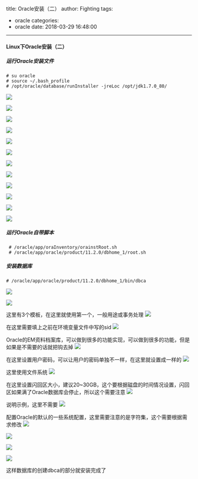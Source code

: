 title: Oracle安装（二）
author: Fighting
tags:
  - oracle
categories:
  - oracle
date: 2018-03-29 16:48:00
---
#### Linux下Oracle安装（二）

##### 运行Oracle安装文件
 ```shell
 # su oracle
 # source ~/.bash_profile
 # /opt/oracle/database/runInstaller -jreLoc /opt/jdk1.7.0_80/
 ```
 
  ![](http://zhouqi-blog.oss-cn-shenzhen.aliyuncs.com/img/oracle/5.png?imageView2/2/w/600/h/600/q/75|imageslim)
  
  ![](http://zhouqi-blog.oss-cn-shenzhen.aliyuncs.com/img/oracle/6.png?imageView2/2/w/600/h/600/q/75|imageslim)
  
  <!--more-->
  
  ![](http://zhouqi-blog.oss-cn-shenzhen.aliyuncs.com/img/oracle/7.png?imageView2/2/w/600/h/600/q/75|imageslim)
  
  ![](http://zhouqi-blog.oss-cn-shenzhen.aliyuncs.com/img/oracle/8.png?imageView2/2/w/600/h/600/q/75|imageslim)
  
  ![](http://zhouqi-blog.oss-cn-shenzhen.aliyuncs.com/img/oracle/9.png?imageView2/2/w/600/h/600/q/75|imageslim)
  
  ![](http://zhouqi-blog.oss-cn-shenzhen.aliyuncs.com/img/oracle/10.png?imageView2/2/w/600/h/600/q/75|imageslim)
  
  ![](http://zhouqi-blog.oss-cn-shenzhen.aliyuncs.com/img/oracle/11.png?imageView2/2/w/600/h/600/q/75|imageslim)
  
  ![](http://zhouqi-blog.oss-cn-shenzhen.aliyuncs.com/img/oracle/12.png?imageView2/2/w/600/h/600/q/75|imageslim)
  
  ![](http://zhouqi-blog.oss-cn-shenzhen.aliyuncs.com/img/oracle/13.png?imageView2/2/w/600/h/600/q/75|imageslim)
  
  ![](http://zhouqi-blog.oss-cn-shenzhen.aliyuncs.com/img/oracle/14.png?imageView2/2/w/600/h/600/q/75|imageslim)
  
  ![](http://zhouqi-blog.oss-cn-shenzhen.aliyuncs.com/img/oracle/15.png?imageView2/2/w/600/h/600/q/75|imageslim)
  
  ![](http://zhouqi-blog.oss-cn-shenzhen.aliyuncs.com/img/oracle/16.png?imageView2/2/w/600/h/600/q/75|imageslim)
  
##### 运行Oracle自带脚本

```shell
 # /oracle/app/oraInventory/orainstRoot.sh
 # /oracle/app/oracle/product/11.2.0/dbhome_1/root.sh
```

##### 安装数据库

```shell
# /oracle/app/oracle/product/11.2.0/dbhome_1/bin/dbca
```

  ![](http://zhouqi-blog.oss-cn-shenzhen.aliyuncs.com/img/oracle/17.png?imageView2/2/w/600/h/600/q/75|imageslim)
  
  ![](http://zhouqi-blog.oss-cn-shenzhen.aliyuncs.com/img/oracle/18.png?imageView2/2/w/600/h/600/q/75|imageslim)
  
  这里有3个模板，在这里就使用第一个，一般用途或事务处理
  ![](http://zhouqi-blog.oss-cn-shenzhen.aliyuncs.com/img/oracle/19.png?imageView2/2/w/600/h/600/q/75|imageslim)
  
  在这里需要填上之前在环境变量文件中写的sid
  ![](http://zhouqi-blog.oss-cn-shenzhen.aliyuncs.com/img/oracle/20.png?imageView2/2/w/600/h/600/q/75|imageslim)
  
  Oracle的EM资料档案库，可以做到很多的功能实现，可以做到很多的功能，但是如果是不需要的话就把钩去掉
  ![](http://zhouqi-blog.oss-cn-shenzhen.aliyuncs.com/img/oracle/21.png?imageView2/2/w/600/h/600/q/75|imageslim)
  
  在这里设置用户密码，可以让用户的密码单独不一样，在这里就设置成一样的
  ![](http://zhouqi-blog.oss-cn-shenzhen.aliyuncs.com/img/oracle/22.png?imageView2/2/w/600/h/600/q/75|imageslim)
  
  这里使用文件系统
  ![](http://zhouqi-blog.oss-cn-shenzhen.aliyuncs.com/img/oracle/23.png?imageView2/2/w/600/h/600/q/75|imageslim)
  
  在这里设置闪回区大小，建议20~30GB，这个要根据磁盘的时间情况设置，闪回区如果满了Oracle数据库会停止，所以这个需要注意
  ![](http://zhouqi-blog.oss-cn-shenzhen.aliyuncs.com/img/oracle/24.png?imageView2/2/w/600/h/600/q/75|imageslim)
  
  说明示例，这里不需要
  ![](http://zhouqi-blog.oss-cn-shenzhen.aliyuncs.com/img/oracle/25.png?imageView2/2/w/600/h/600/q/75|imageslim)
  
  配置Oracle的默认的一些系统配置，这里需要注意的是字符集，这个需要根据需求修改
  ![](http://zhouqi-blog.oss-cn-shenzhen.aliyuncs.com/img/oracle/26.png?imageView2/2/w/600/h/600/q/75|imageslim)
  
  ![](http://zhouqi-blog.oss-cn-shenzhen.aliyuncs.com/img/oracle/27.png?imageView2/2/w/600/h/600/q/75|imageslim)
  
  ![](http://zhouqi-blog.oss-cn-shenzhen.aliyuncs.com/img/oracle/28.png?imageView2/2/w/600/h/600/q/75|imageslim)
  
  ![](http://zhouqi-blog.oss-cn-shenzhen.aliyuncs.com/img/oracle/29.png?imageView2/2/w/600/h/600/q/75|imageslim)
  
  这样数据库的创建dbca的部分就安装完成了